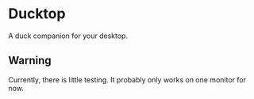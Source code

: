 # Ducktop

A duck companion for your desktop.

## Warning

Currently, there is little testing. It probably only works on one monitor for now.

